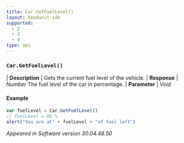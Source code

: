 ```yaml
---
title: Car.GetFuelLevel()
layout: headunit-sdk
supported:
  - 2
  - 3
  - 4
type: api
---
```


### `Car.GetFuelLevel()`

| **Description** | Gets the current fuel level of the vehicle.
| **Response** | *Number*  The fuel level of the car in percentage.
| **Parameter**   | *Void*

#### Example

```javascript
var fuelLevel = Car.GetFuelLevel()
// fuelLevel = 60 %
alert("You are at" + fuelLevel + "of fuel left")
```

*Appeared in Software version 30.04.48.50*